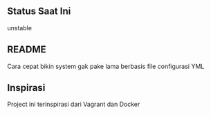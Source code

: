## Status Saat Ini

unstable

## README

Cara cepat bikin system gak pake lama berbasis file configurasi YML

## Inspirasi

Project ini terinspirasi dari Vagrant dan Docker


